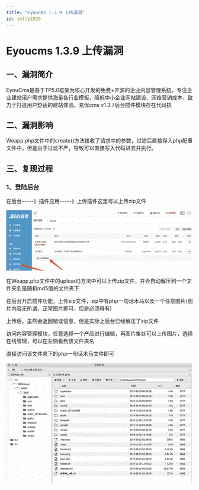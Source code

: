 ```yaml
---
title: "Eyoucms 1.3.9 上传漏洞"
id: zhfly2920
---
```


# Eyoucms 1.3.9 上传漏洞

## 一、漏洞简介

EyouCms是基于TP5.0框架为核心开发的免费+开源的企业内容管理系统，专注企业建站用户需求提供海量各行业模板，降低中小企业网站建设、网络营销成本，致力于打造用户舒适的建站体验。易优cms v1.3.7后台插件模块存在代码执

## 二、漏洞影响

Weapp.php文件中的create()方法接收了请求中的参数，过滤后直接存入php配置文件中，但是由于过滤不严，导致可以直接写入代码进去并执行。

## 三、复现过程

### 1、登陆后台

在后台-----》插件应用-----》上传插件这里可以上传zip文件

![image](../img/a85d69f647cdc13d17d5a21ea2a85667.png)

在Weapp.php文件中的upload()方法中可以上传zip文件，并会自动解压到一个文件夹名是随机md5值的文件夹下

在后台开启插件功能，上传zip文件，zip中有php一句话木马以及一个任意图片(图片内容无所谓，正常图片即可，但是必须得有)

上传后，虽然会返回错误信息，但是实际上后台已经解压了zip文件

访问内容管理模块，任意选择一个产品进行编辑，再图片集处可以上传图片，选择在线管理，可以在左侧看到该文件夹名

直接访问该文件夹下的php一句话木马文件即可

![image](../img/6796bb7b006b7384c90934e01f99fc68.png)